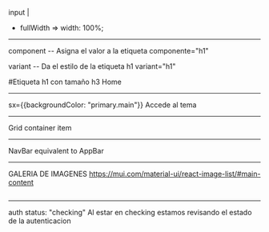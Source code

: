 input     |     <TextField variant="filled|" placeholder="" label="" type="text" fullWidth>
- fullWidth => width: 100%;
---------------------------------------------------

component -- Asigna el valor a la etiqueta
  componente="h1"

variant -- Da el estilo de la etiqueta h1
  variant="h1"

#Etiqueta h1 con tamaño h3
<Typography component="h1" variant="h3">Home</Typography>

---------------------------------------------------

sx={{backgroundColor: "primary.main"}} Accede al tema

---------------------------------------------------

Grid
  container
  item

---------------------------------------------------

NavBar equivalent to AppBar

---------------------------------------------------
GALERIA DE IMAGENES
https://mui.com/material-ui/react-image-list/#main-content

<ImageList>
  <ImageListItem>
    <img />

---------------------------------------------------
auth
  status: "checking"
Al estar en checking estamos revisando el estado de la autenticacion


